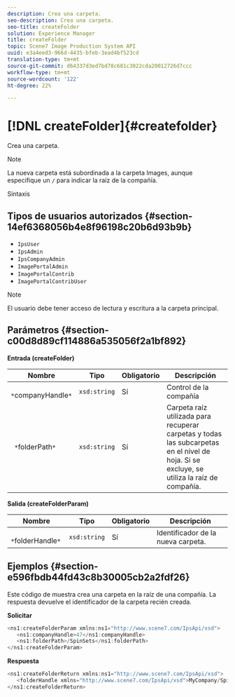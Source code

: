 ```yaml
---
description: Crea una carpeta.
seo-description: Crea una carpeta.
seo-title: createFolder
solution: Experience Manager
title: createFolder
topic: Scene7 Image Production System API
uuid: e3a4eed3-966d-4435-bfeb-3ead4bf523cd
translation-type: tm+mt
source-git-commit: d64337d3ed7bd78c681c3022cda20012726d7ccc
workflow-type: tm+mt
source-wordcount: '122'
ht-degree: 22%

---
```



# [!DNL createFolder]{#createfolder}

Crea una carpeta.

>[!NOTE]
>
>La nueva carpeta está subordinada a la carpeta Images, aunque especifique un `/` para indicar la raíz de la compañía.

Sintaxis

## Tipos de usuarios autorizados {#section-14ef6368056b4e8f96198c20b6d93b9b}

* `IpsUser`
* `IpsAdmin`
* `IpsCompanyAdmin`
* `ImagePortalAdmin`
* `ImagePortalContrib`
* `ImagePortalContribUser`

>[!NOTE]
>
>El usuario debe tener acceso de lectura y escritura a la carpeta principal.

## Parámetros {#section-c00d8d89cf114886a535056f2a1bf892}

**Entrada (createFolder)**

| Nombre | Tipo | Obligatorio | Descripción |
|---|---|---|---|
| ` *`companyHandle`*` | `xsd:string` | Sí | Control de la compañía |
| ` *`folderPath`*` | `xsd:string` | Sí | Carpeta raíz utilizada para recuperar carpetas y todas las subcarpetas en el nivel de hoja. Si se excluye, se utiliza la raíz de compañía. |

**Salida (createFolderParam)**

| Nombre | Tipo | Obligatorio | Descripción |
|---|---|---|---|
| ` *`folderHandle`*` | `xsd:string` | Sí | Identificador de la nueva carpeta. |

## Ejemplos {#section-e596fbdb44fd43c8b30005cb2a2fdf26}

Este código de muestra crea una carpeta en la raíz de una compañía. La respuesta devuelve el identificador de la carpeta recién creada.

**Solicitar**

```java
<ns1:createFolderParam xmlns:ns1="http://www.scene7.com/IpsApi/xsd">
   <ns1:companyHandle>47</ns1:companyHandle>
   <ns1:folderPath>/SpinSets</ns1:folderPath>
</ns1:createFolderParam>
```

**Respuesta**

```java
<ns1:createFolderReturn xmlns:ns1="http://www.scene7.com/IpsApi/xsd">
   <folderHandle xmlns="http://www.scene7.com/IpsApi/xsd">MyCompany/SpinSets/</folderHandle>
</ns1:createFolderReturn>
```

